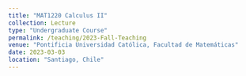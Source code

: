 ```yaml
---
title: "MAT1220 Calculus II"
collection: Lecture
type: "Undergraduate Course"
permalink: /teaching/2023-Fall-Teaching
venue: "Pontificia Universidad Católica, Facultad de Matemáticas"
date: 2023-03-03
location: "Santiago, Chile"
---
```

